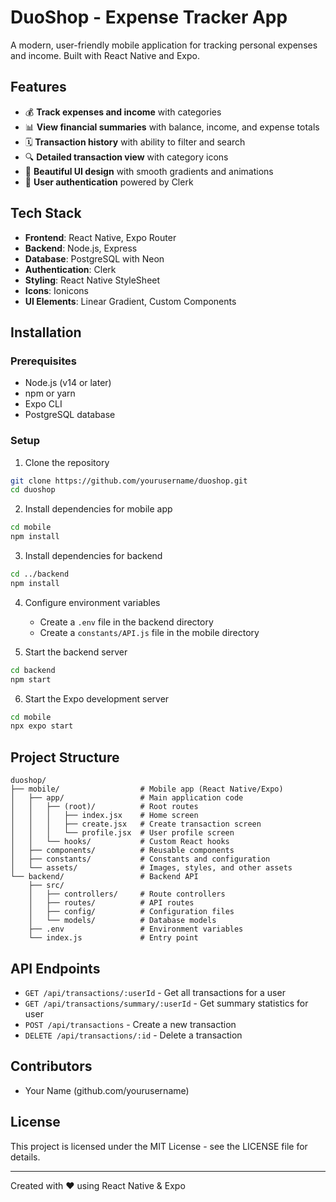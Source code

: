 # DuoShop - Expense Tracker App

A modern, user-friendly mobile application for tracking personal expenses and income. Built with React Native and Expo.

## Features

- 💰 **Track expenses and income** with categories
- 📊 **View financial summaries** with balance, income, and expense totals
- 🗓️ **Transaction history** with ability to filter and search
- 🔍 **Detailed transaction view** with category icons
- 🌙 **Beautiful UI design** with smooth gradients and animations
- 👤 **User authentication** powered by Clerk

## Tech Stack

- **Frontend**: React Native, Expo Router
- **Backend**: Node.js, Express
- **Database**: PostgreSQL with Neon
- **Authentication**: Clerk
- **Styling**: React Native StyleSheet
- **Icons**: Ionicons
- **UI Elements**: Linear Gradient, Custom Components

## Installation

### Prerequisites

- Node.js (v14 or later)
- npm or yarn
- Expo CLI
- PostgreSQL database

### Setup

1. Clone the repository
```bash
git clone https://github.com/yourusername/duoshop.git
cd duoshop
```

2. Install dependencies for mobile app
```bash
cd mobile
npm install
```

3. Install dependencies for backend
```bash
cd ../backend
npm install
```

4. Configure environment variables
   - Create a `.env` file in the backend directory
   - Create a `constants/API.js` file in the mobile directory

5. Start the backend server
```bash
cd backend
npm start
```

6. Start the Expo development server
```bash
cd mobile
npx expo start
```

## Project Structure

```
duoshop/
├── mobile/                  # Mobile app (React Native/Expo)
│   ├── app/                 # Main application code
│   │   ├── (root)/          # Root routes
│   │   │   ├── index.jsx    # Home screen
│   │   │   ├── create.jsx   # Create transaction screen
│   │   │   └── profile.jsx  # User profile screen
│   │   └── hooks/           # Custom React hooks
│   ├── components/          # Reusable components
│   ├── constants/           # Constants and configuration
│   └── assets/              # Images, styles, and other assets
└── backend/                 # Backend API
    ├── src/
    │   ├── controllers/     # Route controllers
    │   ├── routes/          # API routes
    │   ├── config/          # Configuration files
    │   └── models/          # Database models
    ├── .env                 # Environment variables
    └── index.js             # Entry point
```

## API Endpoints

- `GET /api/transactions/:userId` - Get all transactions for a user
- `GET /api/transactions/summary/:userId` - Get summary statistics for user
- `POST /api/transactions` - Create a new transaction
- `DELETE /api/transactions/:id` - Delete a transaction

## Contributors

- Your Name (github.com/yourusername)

## License

This project is licensed under the MIT License - see the LICENSE file for details.

---

Created with ❤️ using React Native & Expo